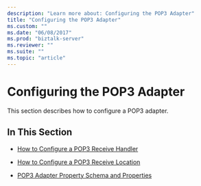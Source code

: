 ```yaml
---
description: "Learn more about: Configuring the POP3 Adapter"
title: "Configuring the POP3 Adapter"
ms.custom: ""
ms.date: "06/08/2017"
ms.prod: "biztalk-server"
ms.reviewer: ""
ms.suite: ""
ms.topic: "article"
---
```

# Configuring the POP3 Adapter
This section describes how to configure a POP3 adapter.  
  
## In This Section  
  
-   [How to Configure a POP3 Receive Handler](../core/how-to-configure-a-pop3-receive-handler.md)  
  
-   [How to Configure a POP3 Receive Location](../core/how-to-configure-a-pop3-receive-location.md)  
  
-   [POP3 Adapter Property Schema and Properties](../core/pop3-adapter-property-schema-and-properties.md)
